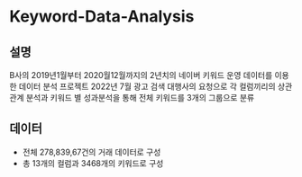 # Keyword-Data-Analysis

## 설명
B사의 2019년1월부터 2020월12월까지의 2년치의 네이버 키워드 운영 데이터를 이용한 데이터 분석 프로젝트
2022년 7월 광고 검색 대행사의 요청으로 각 컬럼끼리의 상관관계 분석과 키워드 별 성과분석을 통해 전체 키워드를 3개의 그룹으로 분류


## 데이터
- 전체 278,839,67건의 거래 데이터로 구성
- 총 13개의 컬럼과 3468개의 키워드로 구성



